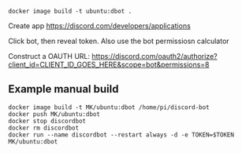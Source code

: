 

```shell
docker image build -t ubuntu:dbot .
```

Create app
https://discord.com/developers/applications

Click bot, then reveal token. Also use the bot permissiosn calculator

Construct a OAUTH URL:
https://discord.com/oauth2/authorize?client_id=CLIENT_ID_GOES_HERE&scope=bot&permissions=8


## Example manual build
``` shell
docker image build -t MK/ubuntu:dbot /home/pi/discord-bot
docker push MK/ubuntu:dbot 
docker stop discordbot 
docker rm discordbot
docker run --name discordbot --restart always -d -e TOKEN=$TOKEN MK/ubuntu:dbot
```
